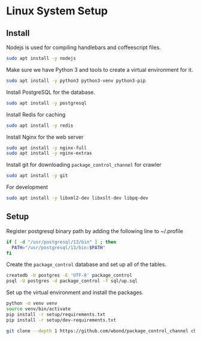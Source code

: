 # Linux System Setup

## Install

Nodejs is used for compiling handlebars and coffeescript files.

```bash
sudo apt install -y nodejs
```

Make sure we have Python 3 and tools to create a virtual environment for it.

```bash
sudo apt install -y python3 python3-venv python3-pip
```

Install PostgreSQL for the database.

```bash
sudo apt install -y postgresql
```

Install Redis for caching

```bash
sudo apt install -y redis
```

Install Nginx for the web server

```bash
sudo apt install -y nginx-full
sudo apt install -y nginx-extras
```

Install git for downloading `package_control_channel` for crawler

```bash
sudo apt install -y git
```

For development

```bash
sudo apt install -y libxml2-dev libxslt-dev libpq-dev
```

## Setup

Register postgresql binary path by adding the following line to ~/.profile

```bash
if [ -d "/usr/postgresql/13/bin" ] ; then
  PATH="/usr/postgresql/13/bin:$PATH"
fi
```

Create the `package_control` database and set up all of the tables.

```bash
createdb -U postgres -E 'UTF-8' package_control
psql -U postgres -d package_control -f sql/up.sql
```

Set up the virtual environment and install the packages.

```bash
python -m venv venv
source venv/bin/activate
pip install -r setup/requirements.txt
pip install -r setup/dev-requirements.txt
```

```bash
git clone --depth 1 https://github.com/wbond/package_control_channel channel
```
